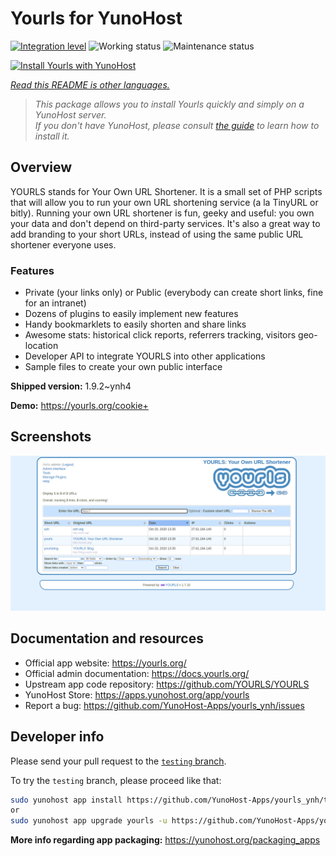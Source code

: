 <!--
N.B.: This README was automatically generated by <https://github.com/YunoHost/apps/tree/master/tools/readme_generator>
It shall NOT be edited by hand.
-->

# Yourls for YunoHost

[![Integration level](https://dash.yunohost.org/integration/yourls.svg)](https://dash.yunohost.org/appci/app/yourls) ![Working status](https://ci-apps.yunohost.org/ci/badges/yourls.status.svg) ![Maintenance status](https://ci-apps.yunohost.org/ci/badges/yourls.maintain.svg)

[![Install Yourls with YunoHost](https://install-app.yunohost.org/install-with-yunohost.svg)](https://install-app.yunohost.org/?app=yourls)

*[Read this README is other languages.](./ALL_README.md)*

> *This package allows you to install Yourls quickly and simply on a YunoHost server.*  
> *If you don't have YunoHost, please consult [the guide](https://yunohost.org/install) to learn how to install it.*

## Overview

YOURLS stands for Your Own URL Shortener. It is a small set of PHP scripts that will allow you to run your own URL shortening service (a la TinyURL or bitly).
Running your own URL shortener is fun, geeky and useful: you own your data and don't depend on third-party services. It's also a great way to add branding to your short URLs, instead of using the same public URL shortener everyone uses.

### Features

- Private (your links only) or Public (everybody can create short links, fine for an intranet)
- Dozens of plugins to easily implement new features
- Handy bookmarklets to easily shorten and share links
- Awesome stats: historical click reports, referrers tracking, visitors geo-location
- Developer API to integrate YOURLS into other applications
- Sample files to create your own public interface


**Shipped version:** 1.9.2~ynh4

**Demo:** <https://yourls.org/cookie+>

## Screenshots

![Screenshot of Yourls](./doc/screenshots/p4.png)

## Documentation and resources

- Official app website: <https://yourls.org/>
- Official admin documentation: <https://docs.yourls.org/>
- Upstream app code repository: <https://github.com/YOURLS/YOURLS>
- YunoHost Store: <https://apps.yunohost.org/app/yourls>
- Report a bug: <https://github.com/YunoHost-Apps/yourls_ynh/issues>

## Developer info

Please send your pull request to the [`testing` branch](https://github.com/YunoHost-Apps/yourls_ynh/tree/testing).

To try the `testing` branch, please proceed like that:

```bash
sudo yunohost app install https://github.com/YunoHost-Apps/yourls_ynh/tree/testing --debug
or
sudo yunohost app upgrade yourls -u https://github.com/YunoHost-Apps/yourls_ynh/tree/testing --debug
```

**More info regarding app packaging:** <https://yunohost.org/packaging_apps>

